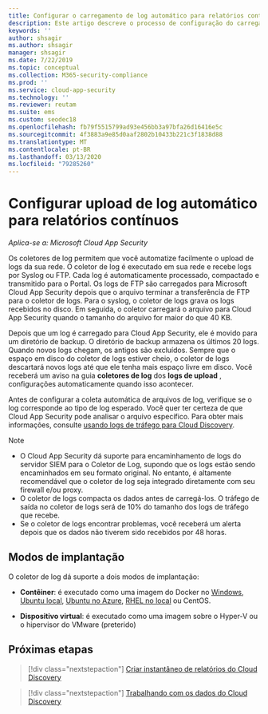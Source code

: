 ```yaml
---
title: Configurar o carregamento de log automático para relatórios contínuos no Cloud App Security
description: Este artigo descreve o processo de configuração do carregamento de log automático para relatórios contínuos no Cloud App Security.
keywords: ''
author: shsagir
ms.author: shsagir
manager: shsagir
ms.date: 7/22/2019
ms.topic: conceptual
ms.collection: M365-security-compliance
ms.prod: ''
ms.service: cloud-app-security
ms.technology: ''
ms.reviewer: reutam
ms.suite: ems
ms.custom: seodec18
ms.openlocfilehash: fb79f5515799ad93e456bb3a97bfa26d16416e5c
ms.sourcegitcommit: 4f3883a9e85d0aaf2802b10433b221c3f1838d88
ms.translationtype: MT
ms.contentlocale: pt-BR
ms.lasthandoff: 03/13/2020
ms.locfileid: "79285260"
---
```

# <a name="configure-automatic-log-upload-for-continuous-reports"></a>Configurar upload de log automático para relatórios contínuos

*Aplica-se a: Microsoft Cloud App Security*

Os coletores de log permitem que você automatize facilmente o upload de logs da sua rede. O coletor de log é executado em sua rede e recebe logs por Syslog ou FTP. Cada log é automaticamente processado, compactado e transmitido para o Portal. Os logs de FTP são carregados para Microsoft Cloud App Security depois que o arquivo terminar a transferência de FTP para o coletor de logs. Para o syslog, o coletor de logs grava os logs recebidos no disco. Em seguida, o coletor carregará o arquivo para Cloud App Security quando o tamanho do arquivo for maior do que 40 KB.

Depois que um log é carregado para Cloud App Security, ele é movido para um diretório de backup. O diretório de backup armazena os últimos 20 logs. Quando novos logs chegam, os antigos são excluídos. Sempre que o espaço em disco do coletor de logs estiver cheio, o coletor de logs descartará novos logs até que ele tenha mais espaço livre em disco. Você receberá um aviso na guia **coletores de log** dos **logs de upload** , configurações automaticamente quando isso acontecer.

Antes de configurar a coleta automática de arquivos de log, verifique se o log corresponde ao tipo de log esperado. Você quer ter certeza de que Cloud App Security pode analisar o arquivo específico. Para obter mais informações, consulte [usando logs de tráfego para Cloud Discovery](create-snapshot-cloud-discovery-reports.md#log-format).

> [!NOTE]
>
> * O Cloud App Security dá suporte para encaminhamento de logs do servidor SIEM para o Coletor de Log, supondo que os logs estão sendo encaminhados em seu formato original. No entanto, é altamente recomendável que o coletor de log seja integrado diretamente com seu firewall e/ou proxy.
> * O coletor de logs compacta os dados antes de carregá-los. O tráfego de saída no coletor de logs será de 10% do tamanho dos logs de tráfego que recebe.
> * Se o coletor de logs encontrar problemas, você receberá um alerta depois que os dados não tiverem sido recebidos por 48 horas.

## <a name="deployment-modes"></a>Modos de implantação

O coletor de log dá suporte a dois modos de implantação:

* **Contêiner**: é executado como uma imagem do Docker no [Windows](discovery-docker-windows.md), [Ubuntu local](discovery-docker-ubuntu.md), [Ubuntu no Azure](discovery-docker-ubuntu-azure.md), [RHEL no local](discovery-docker-ubuntu.md) ou CentOS.

* **Dispositivo virtual**: é executado como uma imagem sobre o Hyper-V ou o hipervisor do VMware (preterido)

## <a name="next-steps"></a>Próximas etapas

> [!div class="nextstepaction"]
> [Criar instantâneo de relatórios do Cloud Discovery](create-snapshot-cloud-discovery-reports.md)

> [!div class="nextstepaction"]
> [Trabalhando com os dados do Cloud Discovery](working-with-cloud-discovery-data.md)

